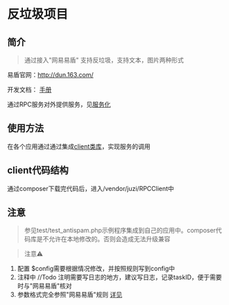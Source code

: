 # 反垃圾项目

## 简介 
> 通过接入"网易易盾" 支持反垃圾，支持文本，图片两种形式

易盾官网：http://dun.163.com/

开发文档： [手册](https://www.163yun.com/docs/product/antispam/%E6%96%B0%E6%89%8B%E6%8C%87%E5%8D%97)

通过RPC服务对外提供服务，见[服务化](/project/soa/)

## 使用方法

在各个应用通过通过集成[client类库](/project/soa/?id=client%E7%AB%AF%E4%BD%BF%E7%94%A8)，实现服务的调用

## client代码结构

通过composer下载完代码后，进入/vendor/juzi/RPCClient中

## 注意
> 参见test/test_antispam.php示例程序集成到自己的应用中。composer代码库是不允许在本地修改的。否则会造成无法升级兼容

> 注意⚠️

1. 配置 $config需要根据情况修改，并按照规则写到config中
1. 注释中 //Todo 注明需要写日志的地方，建议写日志，记录taskID，便于需要时与"网易易盾"核对
1. 参数格式完全参照"网易易盾"规则 [详见](https://www.163yun.com/docs/product/antispam/%E8%A7%84%E8%8C%83%E8%AF%B4%E6%98%8E)
